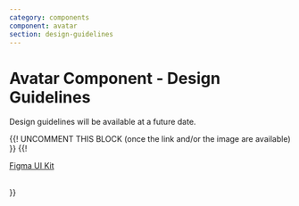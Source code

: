 ```yaml
---
category: components
component: avatar
section: design-guidelines
---
```


<h1>Avatar Component - Design Guidelines</h1>

<section data-section="design-guidelines">
  
  <p class="dummy-paragraph">Design guidelines will be available at a future date.</p>
  {{! UNCOMMENT THIS BLOCK (once the link and/or the image are available) }}
  {{!
  <div class="dummy-design-guidelines">
    <p class="dummy-paragraph">
      <a href="[ADD THE LINK TO THE FIGMA FILE/PAGE HERE!]" target="_blank" rel="noopener noreferrer">Figma UI Kit</a>
    </p>
    <br />
    <img class="dummy-figma-docs" src="/assets/images/avatar-design-usage.png" alt="" role="none" />
  </div>
  }}
</section>
